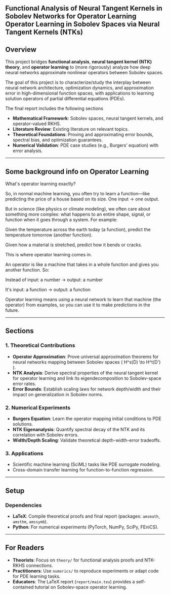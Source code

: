 
**Functional Analysis of Neural Tangent Kernels in Sobolev Networks for Operator Learning**  
Operator Learning in Sobolev Spaces via Neural Tangent Kernels (NTKs)
---

## Overview  
This project bridges **functional analysis**, **neural tangent kernel (NTK) theory**, and **operator learning** to (more rigorously) analyze how deep neural networks approximate nonlinear operators between Sobolev spaces. 

The goal of this project is to characterize/study the interplay between neural network architecture, optimization dynamics, and approximation error in high-dimensional function spaces, with applications to learning solution operators of partial differential equations (PDEs).  

The final report includes the following sections
- **Mathematical Framework**: Sobolev spaces, neural tangent kernels, and operator-valued RKHS.
- **Literature Review**: Existing literature on relevant topics.
- **Theoretical Foundations**: Proving and approximating error bounds, spectral bias, and optimization guarantees.  
- **Numerical Validation**: PDE case studies (e.g., Burgers’ equation) with error analysis.  

---

## Some background info on Operator Learning
What's operator learning exactly?

So, in normal machine learning, you often try to learn a function—like predicting the price of a house based on its size. One input → one output.

But in science (like physics or climate modeling), we often care about something more complex: what happens to an entire shape, signal, or function when it goes through a system. For example:

Given the temperature across the earth today (a function), predict the temperature tomorrow (another function).

Given how a material is stretched, predict how it bends or cracks.

This is where operator learning comes in.

An operator is like a machine that takes in a whole function and gives you another function. So:

Instead of input: a number → output: a number

It's input: a function → output: a function

Operator learning means using a neural network to learn that machine (the operator) from examples, so you can use it to make predictions in the future.


--- 

## Sections
### 1. **Theoretical Contributions**  
- **Operator Approximation**: Prove universal approximation theorems for neural networks mapping between Sobolev spaces \( H^s(D) \to H^t(D') \).  
- **NTK Analysis**: Derive spectral properties of the neural tangent kernel for operator learning and link its eigendecomposition to Sobolev-space error rates.  
- **Error Bounds**: Establish scaling laws for network depth/width and their impact on generalization in Sobolev norms.  

### 2. **Numerical Experiments**  
- **Burgers Equation**: Learn the operator mapping initial conditions to PDE solutions.  
- **NTK Eigenanalysis**: Quantify spectral decay of the NTK and its correlation with Sobolev errors.  
- **Width/Depth Scaling**: Validate theoretical depth-width-error tradeoffs.  

### 3. **Applications**  
- Scientific machine learning (SciML) tasks like PDE surrogate modeling.  
- Cross-domain transfer learning for function-to-function regression.  

---

##  Setup  
### Dependencies  
- **LaTeX**: Compile theoretical proofs and final report (packages: `amsmath`, `amsthm`, `amssymb`).  
- **Python**: For numerical experiments (PyTorch, NumPy, SciPy, FEniCS).  


---

## For Readers  
- **Theorists**: Focus on `theory/` for functional analysis proofs and NTK-RKHS connections.  
- **Practitioners**: Use `numerics/` to reproduce experiments or adapt code for PDE learning tasks.  
- **Educators**: The LaTeX report (`report/main.tex`) provides a self-contained tutorial on Sobolev-space operator learning. 
